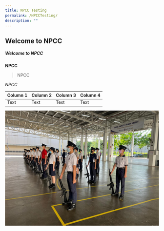 ```yaml
---
title: NPCC Testing
permalink: /NPCCTesting/
description: ""
---
```

## Welcome to NPCC
##### Welcome to NPCC

**NPCC**
> NPCC

*NPCC*



| Column 1 | Column 2 | Column 3 | Column 4 |
| -------- | -------- | -------- | -------- |
| Text     | Text     | Text     | Text     |

![](/images/Para%202%20(GOH).jpeg)